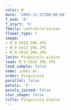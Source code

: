 ```yaml
---
color: W
date: '2003-12-21T00:00:00'
f_end: '8'
f_start: '5'
family: Lentibulariaceae
flower_type: C
image:
- M_9-5918_IMG.JPG
- M_9-5913_IMG.JPG
- M_9-5914_IMG.JPG
latin: Pinguicula alpina
lead: M_9-5914_IMG.JPG
lead_sample: false
name: index.en
order: Pinguicula
parallel: false
petals: '5'
petals_joined: false
star_shape: false
title: Pinguicula alpina
---
```

